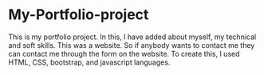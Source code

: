 # My-Portfolio-project
This is my portfolio project. In this, I have added about myself, my technical and soft skills. This was a  website. So if anybody wants to contact me they can contact me through the form on the website. To create this, I used HTML, CSS, bootstrap, and javascript languages.
